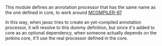 This module defines an annotation processor that has the same name
as the one defined in core, to work around [MCOMPILER-97](https://issues.apache.org/jira/projects/MCOMPILER/issues/MCOMPILER-97?filter=allissues)

In this way, when javac tries to create an yet-compiled annotation processor, it will resolve to
this dummy definition, but since it's added to core as an optional dependency, when someone
actually depends on the jenkins core, it'll use the real processor defined in the core.
